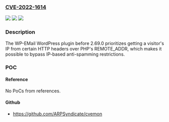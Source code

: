 ### [CVE-2022-1614](https://cve.mitre.org/cgi-bin/cvename.cgi?name=CVE-2022-1614)
![](https://img.shields.io/static/v1?label=Product&message=WP-EMail&color=blue)
![](https://img.shields.io/static/v1?label=Version&message=2.69.0%3C%202.69.0%20&color=brighgreen)
![](https://img.shields.io/static/v1?label=Vulnerability&message=CWE-639%20Authorization%20Bypass%20Through%20User-Controlled%20Key&color=brighgreen)

### Description

The WP-EMail WordPress plugin before 2.69.0 prioritizes getting a visitor's IP from certain HTTP headers over PHP's REMOTE_ADDR, which makes it possible to bypass IP-based anti-spamming restrictions.

### POC

#### Reference
No PoCs from references.

#### Github
- https://github.com/ARPSyndicate/cvemon

